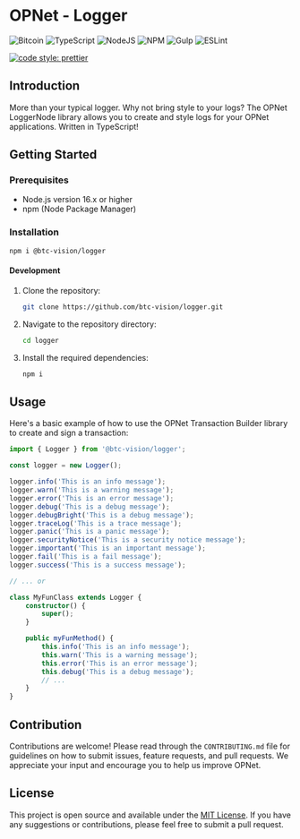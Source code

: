 # OPNet - Logger

![Bitcoin](https://img.shields.io/badge/Bitcoin-000?style=for-the-badge&logo=bitcoin&logoColor=white)
![TypeScript](https://img.shields.io/badge/TypeScript-007ACC?style=for-the-badge&logo=typescript&logoColor=white)
![NodeJS](https://img.shields.io/badge/Node%20js-339933?style=for-the-badge&logo=nodedotjs&logoColor=white)
![NPM](https://img.shields.io/badge/npm-CB3837?style=for-the-badge&logo=npm&logoColor=white)
![Gulp](https://img.shields.io/badge/GULP-%23CF4647.svg?style=for-the-badge&logo=gulp&logoColor=white)
![ESLint](https://img.shields.io/badge/ESLint-4B3263?style=for-the-badge&logo=eslint&logoColor=white)

[![code style: prettier](https://img.shields.io/badge/code_style-prettier-ff69b4.svg?style=flat-square)](https://github.com/prettier/prettier)

## Introduction

More than your typical logger. Why not bring style to your logs? The OPNet LoggerNode library allows you to create and
style logs for your OPNet applications. Written in TypeScript!

## Getting Started

### Prerequisites

- Node.js version 16.x or higher
- npm (Node Package Manager)

### Installation

```shell
npm i @btc-vision/logger
```

#### Development

1. Clone the repository:
   ```bash
   git clone https://github.com/btc-vision/logger.git
   ```
2. Navigate to the repository directory:
   ```bash
   cd logger
   ```
3. Install the required dependencies:
   ```bash
   npm i
   ```

## Usage

Here's a basic example of how to use the OPNet Transaction Builder library to create and sign a transaction:

```typescript
import { Logger } from '@btc-vision/logger';

const logger = new Logger();

logger.info('This is an info message');
logger.warn('This is a warning message');
logger.error('This is an error message');
logger.debug('This is a debug message');
logger.debugBright('This is a debug message');
logger.traceLog('This is a trace message');
logger.panic('This is a panic message');
logger.securityNotice('This is a security notice message');
logger.important('This is an important message');
logger.fail('This is a fail message');
logger.success('This is a success message');

// ... or

class MyFunClass extends Logger {
    constructor() {
        super();
    }

    public myFunMethod() {
        this.info('This is an info message');
        this.warn('This is a warning message');
        this.error('This is an error message');
        this.debug('This is a debug message');
        // ...
    }
}
```

## Contribution

Contributions are welcome! Please read through the `CONTRIBUTING.md` file for guidelines on how to submit issues,
feature requests, and pull requests. We appreciate your input and encourage you to help us improve OPNet.

## License

This project is open source and available under the [MIT License](LICENSE). If you have any suggestions or
contributions, please feel free to submit a pull request.
